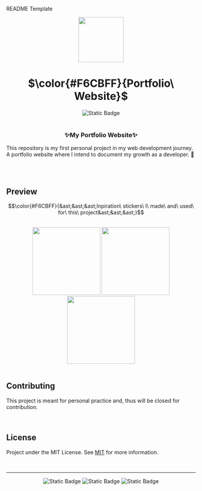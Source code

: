 README Template

<div align="center">
  <img src=https://github.com/jazellemaira/jazellemaira.design/assets/42837484/161b4bc9-b1af-46c6-a233-175cb11321c0 width="120" height="120">
  
# $\color{#F6CBFF}{Portfolio\ Website}$

  <img alt="Static Badge" src="https://img.shields.io/badge/jazellemaira-black?style=flat&label=Built%20with%20%E2%99%A5&labelColor=black&color=purple">
  <br />
  <br />
<h3>✨My Portfolio Website✨</h3>
</div>

<p>This repository is my first personal project in my web development journey. A portfolio website where I intend to document my growth as a developer. 🌱</p>

<br />
<br />

## Preview

$$\color{#F6CBFF}{&ast;&ast;&ast;Inpiration\ stickers\ I\ made\ and\ used\ for\ this\ project&ast;&ast;&ast;}$$ 

<br />

<div align="center">
<img src=https://github.com/jazellemaira/jazellemaira.design/assets/42837484/6bfca2d8-8cf2-46c2-a3df-4f1c83cfac1f width="180" height="180">
<img src=https://github.com/jazellemaira/jazellemaira.design/assets/42837484/077d7054-fae9-496b-852f-a8b175405b93 width="180" height="180">
<img src=https://github.com/jazellemaira/jazellemaira.design/assets/42837484/892bf9db-d368-44db-84db-f24c6baeddd1 width="180" height="180">
</div>

<br />

## Contributing

This project is meant for personal practice and, thus will be closed for contribution.

<br />

## License

Project under the MIT License. See [MIT](https://choosealicense.com/licenses/mit/) for more information.

<br />

----

<div align="center">
 <img alt="Static Badge" src="https://img.shields.io/badge/HTML-black?style=flat&logo=HTML5&logoColor=red&color=black">
 <img alt="Static Badge" src="https://img.shields.io/badge/JavaScript-black?style=flat&logo=javascript&logoColor=yellow&color=black">
 <img alt="Static Badge" src="https://img.shields.io/badge/CSS-black?style=flat&logo=CSS3&logoColor=cyan&color=black">  
</div>
